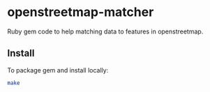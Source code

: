 # openstreetmap-matcher
Ruby gem code to help matching data to features in openstreetmap.

## Install

To package gem and install locally:
```sh
make
